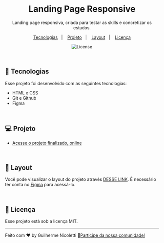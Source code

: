 <h1 align="center"> Landing Page Responsive </h1>

<p align="center">
    Landing page responsiva, criada para testar as skills e concretizar os estudos. <br/>
    
</p>

<p align="center">
  <a href="#-tecnologias">Tecnologias</a>&nbsp;&nbsp;&nbsp;|&nbsp;&nbsp;&nbsp;
  <a href="#-projeto">Projeto</a>&nbsp;&nbsp;&nbsp;|&nbsp;&nbsp;&nbsp;
  <a href="#-layout">Layout</a>&nbsp;&nbsp;&nbsp;|&nbsp;&nbsp;&nbsp;
  <a href="#memo-licença">Licença</a>
</p>

<p align="center">
  <img alt="License" src="https://img.shields.io/static/v1?label=license&message=MIT&color=49AA26&labelColor=000000">
</p>

<br>

## 🚀 Tecnologias

Esse projeto foi desenvolvido com as seguintes tecnologias:

- HTML e CSS
- Git e Github
- Figma

<br>

## 💻 Projeto

- [Acesse o projeto finalizado, online](https://guilherme-nicoletti.github.io/Landing-Page/)

<br>

## 🔖 Layout

Você pode visualizar o layout do projeto através [DESSE LINK](https://www.figma.com/file/SCmddI2ISnROvA4jv1pbQx/Digi-Diga-Landing-Page-(Community)?t=JmaMqkfRtUNXyWu6-6). É necessário ter conta no [Figma](https://figma.com) para acessá-lo.

<br>

## 📝 Licença

Esse projeto está sob a licença MIT.

---

Feito com ♥ by Guilherme Nicoletti 🚀[Participe da nossa comunidade!](https://discord.gg/rocketseat)